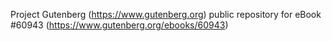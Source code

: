 Project Gutenberg (https://www.gutenberg.org) public repository for eBook #60943 (https://www.gutenberg.org/ebooks/60943)
